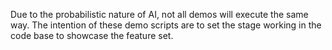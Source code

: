 Due to the probabilistic nature of AI, not all demos will execute the same way. The intention of these demo scripts are to set the stage working in the code base to showcase the feature set.